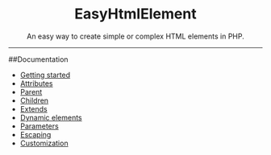 <h1 align="center">EasyHtmlElement</h1>

<p align="center">An easy way to create simple or complex HTML elements in PHP.</p>

---

##Documentation

* [Getting started](getting_started.md)
* [Attributes](attributes.md)
* [Parent](parent.md)
* [Children](children.md)
* [Extends](extends.md)
* [Dynamic elements](dynamic_elements.md)
* [Parameters](parameters.md)
* [Escaping](escaping.md)
* [Customization](customization.md)
